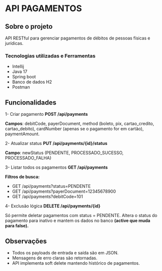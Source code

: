 # API PAGAMENTOS
## Sobre o projeto
API RESTful para gerenciar pagamentos de débitos de pessoas físicas e jurídicas.

### Tecnologias utilizadas e Ferramentas
- Intellij
- Java 17
- Spring boot
- Banco de dados H2
- Postman

## Funcionalidades

1- Criar pagamento **POST /api/payments**

**Campos**: debitCode, payerDocument, method (boleto, pix, cartao_credito, cartao_debito), cardNumber (apenas se o pagamento for em cartão), paymentAmount.

2- Atualizar status **PUT /api/payments/{id}/status**

**Campo**: newStatus (PENDENTE, PROCESSADO_SUCESSO, PROCESSADO_FALHA)

3- Listar todos os pagamentos **GET /api/payments**

**Filtros de busca:**

- GET /api/payments?status=PENDENTE
- GET /api/payments?payerDocument=12345678900
- GET /api/payments?debitCode=101



4- Exclusão lógica **DELETE /api/payments/{id}**

Só permite deletar pagamentos com status = PENDENTE. Altera o status do pagamento para inativo e mantem os dados no banco **(active que muda para false).**

## Observações

- Todos os payloads de entrada e saída são em JSON.
- Mensagens de erro claras são retornadas.
- API implementa soft delete mantendo histórico de pagamentos.

